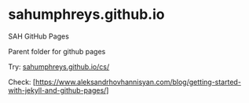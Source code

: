 # sahumphreys.github.io
SAH GitHub Pages

Parent folder for github pages

Try: [sahumphreys.github.io/cs/](https://github.com/sahumphreys/sahumphreys.github.io)

Check: [https://www.aleksandrhovhannisyan.com/blog/getting-started-with-jekyll-and-github-pages/]